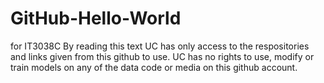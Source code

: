 # GitHub-Hello-World
for IT3038C 
By reading this text UC has only access to the respositories and links given from this github to use. UC has no rights to use, modify or train models on any of the data code or media on this github account.
